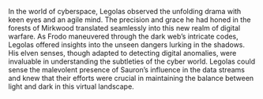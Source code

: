 In the world of cyberspace, Legolas observed the unfolding drama with keen eyes
and an agile mind. The precision and grace he had honed in the forests of
Mirkwood translated seamlessly into this new realm of digital warfare. As Frodo
maneuvered through the dark web’s intricate codes, Legolas offered insights into
the unseen dangers lurking in the shadows. His elven senses, though adapted to
detecting digital anomalies, were invaluable in understanding the subtleties of
the cyber world. Legolas could sense the malevolent presence of Sauron’s
influence in the data streams and knew that their efforts were crucial in
maintaining the balance between light and dark in this virtual landscape.
